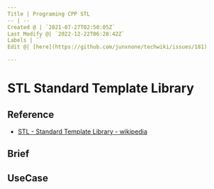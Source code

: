 ```yaml
---
Title | Programing CPP STL
-- | --
Created @ | `2021-07-27T02:50:05Z`
Last Modify @| `2022-12-22T06:28:42Z`
Labels | ``
Edit @| [here](https://github.com/junxnone/techwiki/issues/181)

---
```

# STL Standard Template Library

## Reference
- [STL - Standard Template Library - wikipedia](https://en.wikipedia.org/wiki/Standard_Template_Library)

## Brief

## UseCase

